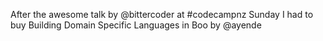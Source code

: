 <!--
id: 188563777
link: http://kevinisom.info/post/188563777/after-the-awesome-talk-by-bittercoder-at
slug: after-the-awesome-talk-by-bittercoder-at
date: Wed Sep 16 2009 02:40:28 GMT+1200 (NZST)
raw: {"blog_name":"kevinisom","id":188563777,"post_url":"http://kevinisom.info/post/188563777/after-the-awesome-talk-by-bittercoder-at","slug":"after-the-awesome-talk-by-bittercoder-at","type":"text","date":"2009-09-15 14:40:28 GMT","timestamp":1253025628,"state":"published","format":"html","reblog_key":"P6IpYroa","tags":[],"short_url":"http://tmblr.co/Zw68YyBFK51","highlighted":[],"feed_item":"http://twitter.com/kev_nz/statuses/4001904932","from_feed_id":"650289","note_count":0,"title":null,"body":"<p>After the awesome talk by @bittercoder at #codecampnz Sunday I had to buy Building Domain Specific Languages in Boo by @ayende</p>"}
publish: 2009-09-016
tags: 
title: null
-->


After the awesome talk by @bittercoder at \#codecampnz Sunday I had to
buy Building Domain Specific Languages in Boo by @ayende


